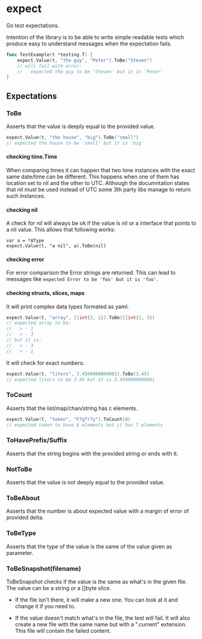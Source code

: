 # expect

Go test expectations.

Intention of the library is to be able to write simple readable tests which produce easy to understand messages when the expectation fails.

```go
func TestExample(t *testing.T) {
    expect.Value(t, "the guy", "Peter").ToBe("Steven")
    // will fail with error:
    //   expected the guy to be 'Steven' but it is 'Peter'
}
```

## Expectations

### ToBe

Asserts that the value is deeply equal to the provided value.

```go
expect.Value(t, "the house", "big").ToBe("small")
// expected the house to be 'small' but it is 'big'
```

#### checking time.Time
When comparing times it can happen that two time instances with the exact same date/time can be different. This happens when one of them has location set to nil and the other to UTC. Although the documntation states that nil must be used instead of UTC some 3th party libs manage to return such instances.

#### checking nil

A check for nil will always be ok if the value is nil or a interface that points to a nil value.
This allows that following works:

    var a = *AType
    expect.Value(t, "a nil", a).ToBe(nil)

#### checking error
For error comparison the Error strings are returned. This can lead to messages like `expected Error to be 'foo' but it is 'foo'`.

#### checking structs, slices, maps
It will print complex data types formated as yaml:

```go
expect.Value(t, "array", []int{3, 1}).ToBe([]int{1, 3})
// expected array to be:
//   > - 1
//   > - 3
// but it is:
//   > - 3
//   > - 1
```

It will check for exact numbers:

```go
expect.Value(t, "liters", 3.4500000000001).ToBe(3.45)
// expected liters to be 3.45 but it is 3.4500000000001
```

### ToCount

Asserts that the list/map/chan/string has c elements.

```go
expect.Value(t, "token", "F7gTr7y").ToCount(8)
// expected token to have 8 elements but it has 7 elements
```

### ToHavePrefix/Suffix

Asserts that the string begins with the provided string or ends with it.

### NotToBe

Asserts that the value is not deeply equal to the provided value.

### ToBeAbout

Asserts that the number is about expected value with a margin of error of provided delta.

### ToBeType

Asserts that the type of the value is the same of the value given as parameter.

### ToBeSnapshot(filename)

ToBeSnapshot checks if the value is the same as what's in the given file.
The value can be a string or a []byte slice.

- If the file isn't there, it will make a new one. You can look at it
  and change it if you need to.

- If the value doesn't match what's in the file, the test will fail.
  It will also create a new file with the same name but with a ".current"
  extension. This file will contain the failed content.